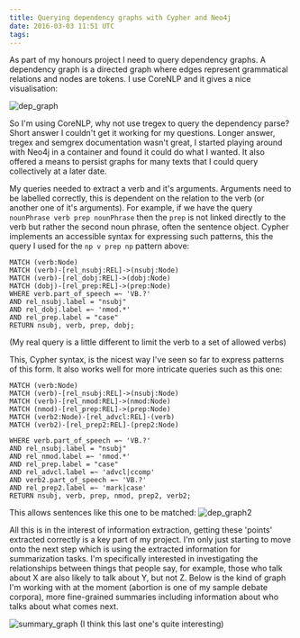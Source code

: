 ```yaml
---
title: Querying dependency graphs with Cypher and Neo4j
date: 2016-03-03 11:51 UTC
tags:
---
```


As part of my honours project I need to query dependency graphs. A dependency graph is a directed graph where edges represent grammatical relations and nodes are tokens. I use CoreNLP and it gives a nice visualisation:

![dep_graph](/blog/2016-03-03-querying-dependency-graphs-with-cypher-and-neo4j/graph.png)

So I'm using CoreNLP, why not use tregex to query the dependency parse? Short answer I couldn't get it working for my questions. Longer answer, tregex and semgrex documentation wasn't great, I started playing around with Neo4j in a container and found it could do what I wanted. It also offered a means to persist graphs for many texts that I could query collectively at a later date.

My queries needed to extract a verb and it's arguments. Arguments need to be labelled correctly, this is dependent on the relation to the verb (or another one of it's arguments). For example, if we have the query `nounPhrase verb prep nounPhrase` then the `prep` is not linked directly to the verb but rather the second noun phrase, often the sentence object. Cypher implements an accessible syntax for expressing such patterns, this the query I used for the `np v prep np` pattern above:

```
MATCH (verb:Node)
MATCH (verb)-[rel_nsubj:REL]->(nsubj:Node)
MATCH (verb)-[rel_dobj:REL]->(dobj:Node)
MATCH (dobj)-[rel_prep:REL]->(prep:Node)
WHERE verb.part_of_speech =~ 'VB.?'
AND rel_nsubj.label = "nsubj"
AND rel_dobj.label =~ 'nmod.*'
AND rel_prep.label = "case"
RETURN nsubj, verb, prep, dobj;
```

(My real query is a little different to limit the verb to a set of allowed verbs)

This, Cypher syntax, is the nicest way I've seen so far to express patterns of this form. It also works well for more intricate queries such as this one:

```
MATCH (verb:Node)
MATCH (verb)-[rel_nsubj:REL]->(nsubj:Node)
MATCH (verb)-[rel_nmod:REL]->(nmod:Node)
MATCH (nmod)-[rel_prep:REL]->(prep:Node)
MATCH (verb2:Node)-[rel_advcl:REL]-(verb)
MATCH (verb2)-[rel_prep2:REL]-(prep2:Node)

WHERE verb.part_of_speech =~ 'VB.?'
AND rel_nsubj.label = "nsubj"
AND rel_nmod.label =~ 'nmod.*'
AND rel_prep.label = "case"
AND rel_advcl.label =~ 'advcl|ccomp'
AND verb2.part_of_speech =~ 'VB.?'
AND rel_prep2.label =~ 'mark|case'
RETURN nsubj, verb, prep, nmod, prep2, verb2;
```

This allows sentences like this one to be matched:
![dep_graph2](/blog/2016-03-03-querying-dependency-graphs-with-cypher-and-neo4j/graph2.png)

All this is in the interest of information extraction, getting these 'points' extracted correctly is a key part of my project. I'm only just starting to move onto the next step which is using the extracted information for summarization tasks. I'm specifically interested in investigating the relationships between things that people say, for example, those who talk about X are also likely to talk about Y, but not Z. Below is the kind of graph I'm working with at the moment (abortion is one of my sample debate corpora), more fine-grained summaries including information about who talks about what comes next.

![summary_graph](/blog/2016-03-03-querying-dependency-graphs-with-cypher-and-neo4j/summary.png)
(I think this last one's quite interesting)
